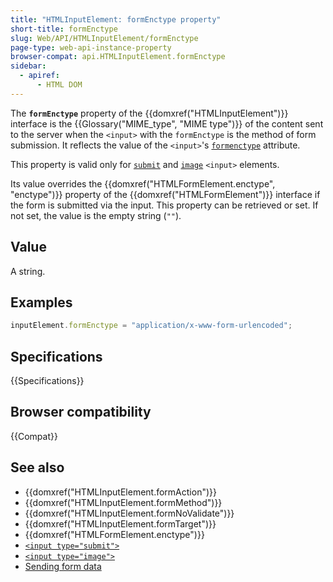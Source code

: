 ```yaml
---
title: "HTMLInputElement: formEnctype property"
short-title: formEnctype
slug: Web/API/HTMLInputElement/formEnctype
page-type: web-api-instance-property
browser-compat: api.HTMLInputElement.formEnctype
sidebar:
  - apiref:
      - HTML DOM
---
```


The **`formEnctype`** property of the {{domxref("HTMLInputElement")}} interface is the {{Glossary("MIME_type", "MIME type")}} of the content sent to the server when the `<input>` with the `formEnctype` is the method of form submission. It reflects the value of the `<input>`'s [`formenctype`](/en-US/docs/Web/HTML/Reference/Elements/input#formenctype) attribute.

This property is valid only for [`submit`](/en-US/docs/Web/HTML/Reference/Elements/input/submit) and [`image`](/en-US/docs/Web/HTML/Reference/Elements/input/image) `<input>` elements.

Its value overrides the {{domxref("HTMLFormElement.enctype", "enctype")}} property of the {{domxref("HTMLFormElement")}} interface if the form is submitted via the input. This property can be retrieved or set. If not set, the value is the empty string (`""`).

## Value

A string.

## Examples

```js
inputElement.formEnctype = "application/x-www-form-urlencoded";
```

## Specifications

{{Specifications}}

## Browser compatibility

{{Compat}}

## See also

- {{domxref("HTMLInputElement.formAction")}}
- {{domxref("HTMLInputElement.formMethod")}}
- {{domxref("HTMLInputElement.formNoValidate")}}
- {{domxref("HTMLInputElement.formTarget")}}
- {{domxref("HTMLFormElement.enctype")}}
- [`<input type="submit">`](/en-US/docs/Web/HTML/Reference/Elements/input/submit)
- [`<input type="image">`](/en-US/docs/Web/HTML/Reference/Elements/input/image)
- [Sending form data](/en-US/docs/Learn_web_development/Extensions/Forms/Sending_and_retrieving_form_data)
